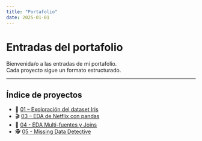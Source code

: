 ```yaml
---
title: "Portafolio"
date: 2025-01-01
---
```


# Entradas del portafolio  

Bienvenida/o a las entradas de mi portafolio.  
Cada proyecto sigue un formato estructurado.  

---

## Índice de proyectos
- 🌸 [01 – Exploración del dataset Iris](01-exploracion-iris.md)
- 🎬 [03 – EDA de Netflix con pandas](03-eda-netflix.md)
- 🔗 [04 - EDA Multi-fuentes y Joins](04-eda-multifuentesyjoins.md)
- 🕵️ [05 - Missing Data Detective](05-missing-data-detective.md)